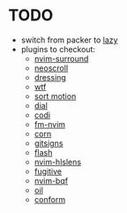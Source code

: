 # TODO
- switch from packer to [lazy](https://github.com/folke/lazy.nvim#-plugin-spec)
- plugins to checkout:
    - [nvim-surround](https://github.com/kylechui/nvim-surround)
    - [neoscroll](https://github.com/karb94/neoscroll.nvim)
    - [dressing](https://github.com/stevearc/dressing.nvim)
    - [wtf](https://github.com/piersolenski/wtf.nvim)
    - [sort motion](https://github.com/christoomey/vim-sort-motion)
    - [dial](https://github.com/monaqa/dial.nvim)
    - [codi](https://github.com/metakirby5/codi.vim)
    - [fm-nvim](https://github.com/is0n/fm-nvim)
    - [corn](https://github.com/RaafatTurki/corn.nvim)
    - [gitsigns](https://github.com/lewis6991/gitsigns.nvim)
    - [flash](https://github.com/folke/flash.nvim#-examples)
    - [nvim-hlslens](https://github.com/kevinhwang91/nvim-hlslens)
    - [fugitive](https://github.com/tpope/vim-fugitive)
    - [nvim-bqf](https://github.com/kevinhwang91/nvim-bqf)
    - [oil](https://github.com/stevearc/oil.nvim)
    - [conform](https://github.com/stevearc/conform.nvim)
